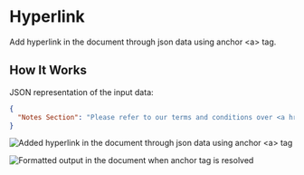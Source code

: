 # Hyperlink

Add hyperlink in the document through json data using anchor <a\> tag.
 
## How It Works

JSON representation of the input data:

```json
{
  "Notes Section": "Please refer to our terms and conditions over <a href=\"https://www.adobe.com/legal/terms.html\">here</a>"
}
```
![Added hyperlink in the document through json data using anchor <a\> tag](../images/anchor-tag_sample.png)

![Formatted output in the document when anchor tag is resolved](../images/anchor-tag1.png)